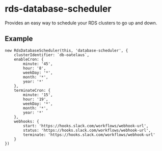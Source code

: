 # rds-database-scheduler

Provides an easy way to schedule your RDS clusters to go up and down.

## Example

```
new RdsDatabaseScheduler(this, 'database-scheduler', {
    clusterIdentifier: `db-oatelaus`,
    enableCron: {
        minute: '45',
        hour: '8',
        weekDay: '*',
        month: '*',
        year: '*'
    },
    terminateCron: {
        minute: '15',
        hour: '19',
        weekDay: '*',
        month: '*',
        year: '*'
    },
    webhooks: {
        start: 'https://hooks.slack.com/workflows/webhook-url',
        status: 'https://hooks.slack.com/workflows/webhook-url',
        terminate: 'https://hooks.slack.com/workflows/webhook-url'
    }
})
```